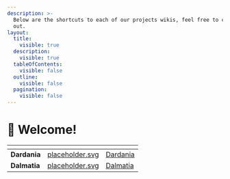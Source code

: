 ```yaml
---
description: >-
  Below are the shortcuts to each of our projects wikis, feel free to check them
  out.
layout:
  title:
    visible: true
  description:
    visible: true
  tableOfContents:
    visible: false
  outline:
    visible: false
  pagination:
    visible: false
---
```


# 👋 Welcome!

<table data-card-size="large" data-view="cards" data-full-width="true"><thead><tr><th></th><th data-hidden data-card-cover data-type="files"></th><th data-hidden data-card-target data-type="content-ref"></th></tr></thead><tbody><tr><td><strong>Dardania</strong></td><td><a href=".gitbook/assets/placeholder.svg">placeholder.svg</a></td><td><a href="https://app.gitbook.com/o/nxgvFbXjlsDPC5scaTIk/s/PDVNyx0N9viniBcAkQWy/">Dardania</a></td></tr><tr><td><strong>Dalmatia</strong></td><td><a href=".gitbook/assets/placeholder.svg">placeholder.svg</a></td><td><a href="https://app.gitbook.com/o/nxgvFbXjlsDPC5scaTIk/s/ZqIX3bi71c75FawWsA2t/">Dalmatia</a></td></tr></tbody></table>
